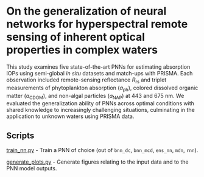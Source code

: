 # On the generalization of neural networks for hyperspectral remote sensing of inherent optical properties in complex waters

This study examines five state-of-the-art PNNs for estimating absorption IOPs using semi-global _in situ_ datasets and match-ups with PRISMA.
Each observation included remote-sensing reflectance $R_\text{rs}$ and triplet measurements of phytoplankton absorption ($a_\text{ph}$), colored dissolved organic matter ($a_\text{CDOM}$), and non-algal particles ($a_\text{NAP}$) at 443 and 675 nm.
We evaluated the generalization ability of PNNs across optimal conditions with shared knowledge to increasingly challenging situations, culminating in the application to unknown waters using PRISMA data.

## Scripts
[train_nn.py](train_nn.py) - Train a PNN of choice (out of `bnn_dc`, `bnn_mcd`, `ens_nn`, `mdn`, `rnn`).

[generate_plots.py](generate_plots.py) - Generate figures relating to the input data and to the PNN model outputs.

